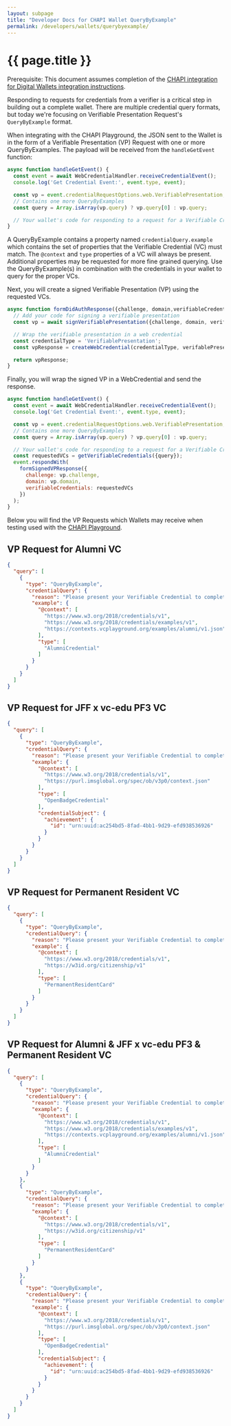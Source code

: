 ```yaml
---
layout: subpage
title: "Developer Docs for CHAPI Wallet QueryByExample"
permalink: /developers/wallets/querybyexample/
---
```

# {{ page.title }}

Prerequisite: This document assumes completion of the
[CHAPI integration for Digital Wallets integration instructions](./).

Responding to requests for credentials from a verifier is a critical step in building out a complete wallet. There are multiple credential query formats, but today we're focusing on Verifiable Presentation Request's `QueryByExample` format.

When integrating with the CHAPI Playground, the JSON sent to the Wallet is in the form of a Verifiable Presentation (VP) Request with one or more QueryByExamples. The payload will be received from the `handleGetEvent` function:

```js
async function handleGetEvent() {
  const event = await WebCredentialHandler.receiveCredentialEvent();
  console.log('Get Credential Event:', event.type, event);

  const vp = event.credentialRequestOptions.web.VerifiablePresentation;
  // Contains one more QueryByExamples
  const query = Array.isArray(vp.query) ? vp.query[0] : vp.query;

  // Your wallet's code for responding to a request for a Verifiable Credential
}
```

A QueryByExample contains a property named `credentialQuery.example` which contains the set of properties that the Verifiable Credential (VC) must match. The `@context` and `type` properties of a VC will always be present. Additional properties may be requested for more fine grained querying. Use the QueryByExample(s) in combination with the credentials in your wallet to query for the proper VCs.

Next, you will create a signed Verifiable Presentation (VP) using the requested VCs.
```js
async function formDidAuthResponse({challenge, domain,verifiableCredentials}) {
  // Add your code for signing a verifiable presentation
  const vp = await signVerifiablePresentation({challenge, domain, verifiableCredentials});

  // Wrap the verifiable presentation in a web credential
  const credentialType = 'VerifiablePresentation';
  const vpResponse = createWebCredential(credentialType, verifablePresentation);

  return vpResponse;
}
```

Finally, you will wrap the signed VP in a WebCredential and send the response.
```js
async function handleGetEvent() {
  const event = await WebCredentialHandler.receiveCredentialEvent();
  console.log('Get Credential Event:', event.type, event);

  const vp = event.credentialRequestOptions.web.VerifiablePresentation;
  // Contains one more QueryByExamples
  const query = Array.isArray(vp.query) ? vp.query[0] : vp.query;

  // Your wallet's code for responding to a request for a Verifiable Credential
  const requestedVCs = getVerifiableCredentials({query});
  event.respondWith(
    formSignedVPResponse({
      challenge: vp.challenge,
      domain: vp.domain,
      verifiableCredentials: requestedVCs
    })
  );
}
```

Below you will find the VP Requests which Wallets may receive when testing used with the [CHAPI Playground](https://playground.chapi.io/).

## VP Request for Alumni VC
```json
{
  "query": [
    {
      "type": "QueryByExample",
      "credentialQuery": {
        "reason": "Please present your Verifiable Credential to complete the verification process.",
        "example": {
          "@context": [
            "https://www.w3.org/2018/credentials/v1",
            "https://www.w3.org/2018/credentials/examples/v1",
            "https://contexts.vcplayground.org/examples/alumni/v1.json"
          ],
          "type": [
            "AlumniCredential"
          ]
        }
      }
    }
  ]
}
```

## VP Request for JFF x vc-edu PF3 VC
```json
{
  "query": [
    {
      "type": "QueryByExample",
      "credentialQuery": {
        "reason": "Please present your Verifiable Credential to complete the verification process.",
        "example": {
          "@context": [
            "https://www.w3.org/2018/credentials/v1",
            "https://purl.imsglobal.org/spec/ob/v3p0/context.json"
          ],
          "type": [
            "OpenBadgeCredential"
          ],
          "credentialSubject": {
            "achievement": {
              "id": "urn:uuid:ac254bd5-8fad-4bb1-9d29-efd938536926"
            }
          }
        }
      }
    }
  ]
}
```

## VP Request for Permanent Resident VC
```json
{
  "query": [
    {
      "type": "QueryByExample",
      "credentialQuery": {
        "reason": "Please present your Verifiable Credential to complete the verification process.",
        "example": {
          "@context": [
            "https://www.w3.org/2018/credentials/v1",
            "https://w3id.org/citizenship/v1"
          ],
          "type": [
            "PermanentResidentCard"
          ]
        }
      }
    }
  ]
}
```

## VP Request for Alumni & JFF x vc-edu PF3 & Permanent Resident VC
```json
{
  "query": [
    {
      "type": "QueryByExample",
      "credentialQuery": {
        "reason": "Please present your Verifiable Credential to complete the verification process.",
        "example": {
          "@context": [
            "https://www.w3.org/2018/credentials/v1",
            "https://www.w3.org/2018/credentials/examples/v1",
            "https://contexts.vcplayground.org/examples/alumni/v1.json"
          ],
          "type": [
            "AlumniCredential"
          ]
        }
      }
    },
    {
      "type": "QueryByExample",
      "credentialQuery": {
        "reason": "Please present your Verifiable Credential to complete the verification process.",
        "example": {
          "@context": [
            "https://www.w3.org/2018/credentials/v1",
            "https://w3id.org/citizenship/v1"
          ],
          "type": [
            "PermanentResidentCard"
          ]
        }
      }
    },
    {
      "type": "QueryByExample",
      "credentialQuery": {
        "reason": "Please present your Verifiable Credential to complete the verification process.",
        "example": {
          "@context": [
            "https://www.w3.org/2018/credentials/v1",
            "https://purl.imsglobal.org/spec/ob/v3p0/context.json"
          ],
          "type": [
            "OpenBadgeCredential"
          ],
          "credentialSubject": {
            "achievement": {
              "id": "urn:uuid:ac254bd5-8fad-4bb1-9d29-efd938536926"
            }
          }
        }
      }
    }
  ]
}
```
